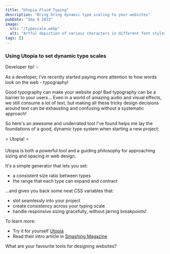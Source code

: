 ```yaml
---
title: "Utopia Fluid Typing"
description: "Bring bring dynamic type scaling to your websites"
pubDate: "Sep 8 2023"
image:
  src: "/typescale.webp"
  alt: "Artful depiction of various characters in different font styles"
tags: []
---
```


### Using Utopia to set dynamic type scales

Developer tip! 💡

As a developer, I've recently started paying more attention to how words look on the web - typography!

Good typography can make your website pop! Bad typography can be a barrier to your users... Even in a world of amazing audio and visual effects, we still consume a lot of text, but making all these tricky design decisions around text can be exhausting and confusing without a systematic approach!

So here's an awesome and underrated tool I've found helps me lay the foundations of a good, dynamic type system when starting a new project:

⭐ Utopia! ⭐

Utopia is both a powerful tool and a guiding philosophy for approaching sizing and spacing in web design.

It's a simple generator that lets you set:

- a consistent size ratio between types
- the range that each type can expand and contract

...and gives you back some neat CSS variables that:

- slot seamlessly into your project
- create consistency across your typing scale
- handle responsive sizing gracefully, without jarring breakpoints!

To learn more:

- Try it for yourself [Utopia](https://utopia.fyi/type/calculator/)
- Read their intro article in [Smashing Magazine](https://www.smashingmagazine.com/2021/04/designing-developing-fluid-type-space-scales/)

What are your favourite tools for designing websites?
